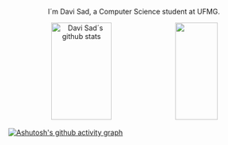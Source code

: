 <p align="center">I´m Davi Sad, a Computer Science student at UFMG.</p>
 
 
 <div align="center">
  <img width="49%" height="195px" src=https://github-readme-stats.vercel.app/api?username=DaviOSad&show_icons=true&hide=contribs,prs&cache_seconds=86400&theme=transparent
 alt="Davi Sad´s github stats" /> 
  <img width="41%" height="195px" src="https://github-readme-stats.vercel.app/api/top-langs/?username=DaviOSad&layout=compact&hide_border=true&title_color=00bfbf&text_color=00bfbf&bg_color=0d1117" />
</div>

[![Ashutosh's github activity graph](https://github-readme-activity-graph.vercel.app/graph?username=DaviOSad&bg_color=0d1117&color=0c12b0&line=0c12b0&point=403d3d&area=true&hide_border=true)](https://github.com/ashutosh00710/github-readme-activity-graph)


